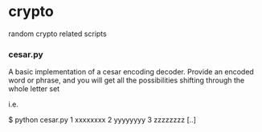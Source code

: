 # crypto
random crypto related scripts


### cesar.py
A basic implementation of a cesar encoding decoder. Provide an encoded word or phrase, and you will get all the possibilities shifting through the whole letter set

i.e.

$ python cesar.py <encoded phrase>
1 xxxxxxxx
2 yyyyyyyy
3 zzzzzzzz
[..]

